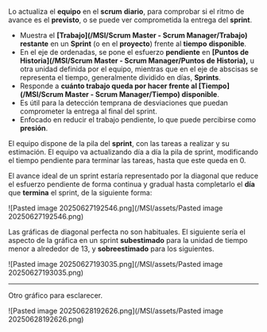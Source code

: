 Lo actualiza el **equipo** en el **scrum** **diario**, para comprobar si el ritmo de avance es el **previsto**, o se puede ver comprometida la entrega del **sprint**.

- Muestra el **[Trabajo](/MSI/Scrum Master - Scrum Manager/Trabajo)** **restante** en un **Sprint** (o en el **proyecto**) frente al **tiempo** **disponible**.
- En el eje de ordenadas, se pone el esfuerzo **pendiente** en **[Puntos de Historia](/MSI/Scrum Master - Scrum Manager/Puntos de Historia),** u otra unidad definida por el equipo, mientras que en el eje de abscisas se representa el tiempo, generalmente dividido en días, **Sprints**. 
- Responde a **cuánto trabajo queda por hacer frente al [Tiempo](/MSI/Scrum Master - Scrum Manager/Tiempo) disponible**.
- Es útil para la detección temprana de desviaciones que puedan comprometer la entrega al final del sprint.
- Enfocado en reducir el trabajo pendiente, lo que puede percibirse como **presión**.

El equipo dispone de la pila del **sprint**, con las tareas a realizar y su estimación. El equipo va actualizando día a día la pila de sprint, modificando el tiempo pendiente para terminar las tareas, hasta que este queda en 0.

El avance ideal de un sprint estaría representado por la diagonal que reduce el esfuerzo pendiente de forma continua y gradual hasta completarlo el **día** que **termina** el sprint, de la siguiente forma:

![Pasted image 20250627192546.png](/MSI/assets/Pasted image 20250627192546.png)

Las gráficas de diagonal perfecta no son habituales. El siguiente sería el aspecto de la gráfica en un sprint **subestimado** para la unidad de tiempo menor a alrededor de 13, y **sobreestimado** para los siguientes.

![Pasted image 20250627193035.png](/MSI/assets/Pasted image 20250627193035.png)
****
Otro gráfico para esclarecer.

![Pasted image 20250628192626.png](/MSI/assets/Pasted image 20250628192626.png)